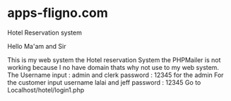 # apps-fligno.com
Hotel Reservation system

Hello Ma'am and Sir

This is my web system the Hotel reservation System the PHPMailer is not working because I no have domain thats why not use to my web system. The Username input : admin and clerk  password : 12345 for the admin
        For the customer input username lalai and jeff password : 12345
       Go to Localhost/hotel/login1.php
 
